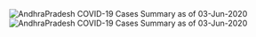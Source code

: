 
<img src="https://deepuhub.github.io/COVID-19/GraphsGenerated/03-Jun-2020/AndhraPradesh_03-Jun-2020.jpg" alt="AndhraPradesh COVID-19 Cases Summary as of 03-Jun-2020">
 <br>										  
<img src="https://deepuhub.github.io/COVID-19/GraphsGenerated/03-Jun-2020/Last24Hrs_AndhraPradesh_03-Jun-2020.jpg" alt="AndhraPradesh COVID-19 Cases Summary as of 03-Jun-2020">
